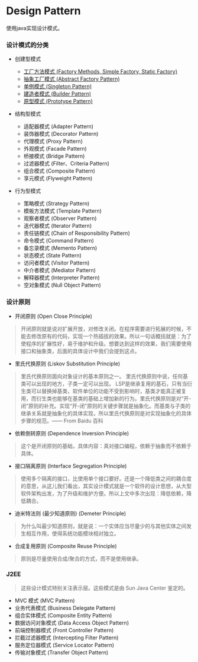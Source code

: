 # Design Pattern

使用java实现设计模式。

### 设计模式的分类

* 创建型模式
    * [工厂方法模式 (Factory Methods, Simple Factory, Static Factory)](./docs/FactoryPattern.md)
    * [抽象工厂模式 (Abstract Factory Pattern)](./docs/FactoryPattern.md)
    * [单例模式 (Singleton Pattern)](./docs/SingletonPattern.md) 
    * [建造者模式 (Builder Pattern)](./docs/BuilderPattern.md)
    * [原型模式 (Prototype Pattern)](./docs/PrototypePattern.md)

* 结构型模式
    * 适配器模式 (Adapter Pattern)
    * 装饰器模式 (Decorator Pattern)
    * 代理模式 (Proxy Pattern)
    * 外观模式 (Facade Pattern)
    * 桥接模式 (Bridge Pattern)
    * 过滤器模式 (Filter、Criteria Pattern)
    * 组合模式 (Composite Pattern)
    * 享元模式 (Flyweight Pattern)

* 行为型模式
    * 策略模式 (Strategy Pattern)
    * 模板方法模式 (Template Pattern)
    * 观察者模式 (Observer Pattern)
    * 迭代器模式 (Iterator Pattern)
    * 责任链模式 (Chain of Responsibility Pattern)
    * 命令模式 (Command Pattern)
    * 备忘录模式 (Memento Pattern)
    * 状态模式 (State Pattern)
    * 访问者模式 (Visitor Pattern)
    * 中介者模式 (Mediator Pattern)
    * 解释器模式 (Interpreter Pattern)
    * 空对象模式 (Null Object Pattern)

### 设计原则 ###

* 开闭原则 (Open Close Principle)
> 开闭原则就是说对扩展开放，对修改关闭。在程序需要进行拓展的时候，不能去修改原有的代码，实现一个热插拔的效果。所以一句话概括就是：为了使程序的扩展性好，易于维护和升级。想要达到这样的效果，我们需要使用接口和抽象类，后面的具体设计中我们会提到这点。

* 里氏代换原则 (Liskov Substitution Principle)
> 里氏代换原则面向对象设计的基本原则之一。 里氏代换原则中说，任何基类可以出现的地方，子类一定可以出现。 LSP是继承复用的基石，只有当衍生类可以替换掉基类，软件单位的功能不受到影响时，基类才能真正被复用，而衍生类也能够在基类的基础上增加新的行为。里氏代换原则是对“开-闭”原则的补充。实现“开-闭”原则的关键步骤就是抽象化。而基类与子类的继承关系就是抽象化的具体实现，所以里氏代换原则是对实现抽象化的具体步骤的规范。—— From Baidu 百科

* 依赖倒转原则 (Dependence Inversion Principle)
> 这个是开闭原则的基础，具体内容：真对接口编程，依赖于抽象而不依赖于具体。

* 接口隔离原则 (Interface Segregation Principle)
> 使用多个隔离的接口，比使用单个接口要好。还是一个降低类之间的耦合度的意思，从这儿我们看出，其实设计模式就是一个软件的设计思想，从大型软件架构出发，为了升级和维护方便。所以上文中多次出现：降低依赖，降低耦合。

* 迪米特法则 (最少知道原则) (Demeter Principle)
> 为什么叫最少知道原则，就是说：一个实体应当尽量少的与其他实体之间发生相互作用，使得系统功能模块相对独立。

* 合成复用原则 (Composite Reuse Principle)
> 原则是尽量使用合成/聚合的方式，而不是使用继承。


### J2EE ###
> 这些设计模式特别关注表示层。这些模式是由 Sun Java Center 鉴定的。

* MVC 模式 (MVC Pattern)
* 业务代表模式 (Business Delegate Pattern)
* 组合实体模式 (Composite Entity Pattern)
* 数据访问对象模式 (Data Access Object Pattern)
* 前端控制器模式 (Front Controller Pattern)
* 拦截过滤器模式 (Intercepting Filter Pattern)
* 服务定位器模式 (Service Locator Pattern)
* 传输对象模式 (Transfer Object Pattern)